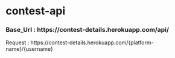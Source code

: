 # contest-api
<h3> Base_Url : https://contest-details.herokuapp.com/api/ </h3>
Request : https://contest-details.herokuapp.com/{platform-name}/{username}
